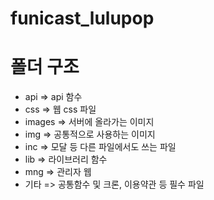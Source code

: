 # funicast_lulupop

# 폴더 구조

- api => api 함수
- css => 웹 css 파일
- images => 서버에 올라가는 이미지
- img => 공통적으로 사용하는 이미지
- inc => 모달 등 다른 파일에서도 쓰는 파일
- lib => 라이브러리 함수
- mng => 관리자 웹
- 기타 => 공통함수 및 크론, 이용약관 등 필수 파일
